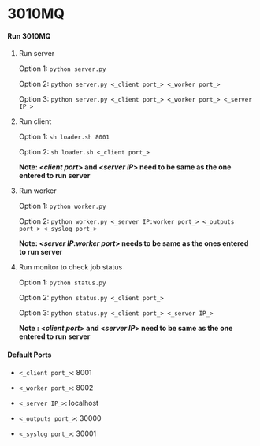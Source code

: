 # 3010MQ
#### Run 3010MQ
1. Run server

    Option 1: ```python server.py```
    
    Option 2: ```python server.py <_client port_> <_worker port_>```
    
    Option 3: ```python server.py <_client port_> <_worker port_> <_server IP_>```
    

2. Run client

   Option 1: ```sh loader.sh 8001```
   
   Option 2: ```sh loader.sh <_client port_>```
   
    **Note: <_client port_> and <_server IP_> need to be same as the one entered to run server**

3. Run worker

   Option 1: ```python worker.py```
   
   Option 2: ```python worker.py <_server IP:worker port_> <_outputs port_> <_syslog port_>```
   
    **Note: <_server IP:worker port_> needs to be same as the ones entered to run server**

4. Run monitor to check job status

    Option 1: ```python status.py```
    
    Option 2: ```python status.py <_client port_>```
    
    Option 3: ```python status.py <_client port_> <_server IP_>```
    
    **Note : <_client port_> and <_server IP_> need to be same as the one entered to run server**
    
#### Default Ports
- ```<_client port_>```: 8001

- ```<_worker port_>```: 8002

- ```<_server IP_>```: localhost

- ```<_outputs port_>```: 30000

- ```<_syslog port_>```: 30001

